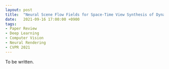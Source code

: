 ```yaml
---
layout: post
title:  "Neural Scene Flow Fields for Space-Time View Synthesis of Dynamic Scenes (CVPR 2021)"
date:   2021-09-16 17:00:00 +0900
tags:
- Paper Review
- Deep Learning
- Computer Vision
- Neural Rendering
- CVPR 2021
---
```


To be written.

[comment]: <> (You’ll find this post in your `_posts` directory. Go ahead and edit it and re-build the site to see your changes. You can rebuild the site in many different ways, but the most common way is to run `jekyll serve`, which launches a web server and auto-regenerates your site when a file is updated.)

[comment]: <> (Jekyll requires blog post files to be named according to the following format:)

[comment]: <> (`YEAR-MONTH-DAY-title.MARKUP`)

[comment]: <> (Where `YEAR` is a four-digit number, `MONTH` and `DAY` are both two-digit numbers, and `MARKUP` is the file extension representing the format used in the file. After that, include the necessary front matter. Take a look at the source for this post to get an idea about how it works.)

[comment]: <> (Jekyll also offers powerful support for code snippets:)

[comment]: <> ({% highlight ruby %})

[comment]: <> (def print_hi&#40;name&#41;)

[comment]: <> (  puts "Hi, #{name}")

[comment]: <> (end)

[comment]: <> (print_hi&#40;'Tom'&#41;)

[comment]: <> (#=> prints 'Hi, Tom' to STDOUT.)

[comment]: <> ({% endhighlight %})

[comment]: <> (Check out the [Jekyll docs][jekyll-docs] for more info on how to get the most out of Jekyll. File all bugs/feature requests at [Jekyll’s GitHub repo][jekyll-gh]. If you have questions, you can ask them on [Jekyll Talk][jekyll-talk].)

[comment]: <> ([jekyll-docs]: https://jekyllrb.com/docs/home)

[comment]: <> ([jekyll-gh]:   https://github.com/jekyll/jekyll)

[comment]: <> ([jekyll-talk]: https://talk.jekyllrb.com/)
